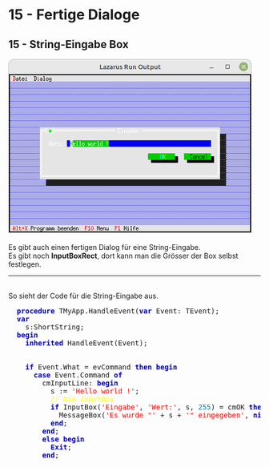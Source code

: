 # 15 - Fertige Dialoge
## 15 - String-Eingabe Box
<img src="image.png" alt="Selfhtml"><br><br>
Es gibt auch einen fertigen Dialog für eine String-Eingabe.<br>
Es gibt noch <b>InputBoxRect</b>, dort kann man die Grösser der Box selbst festlegen.<br>
<hr><br>
So sieht der Code für die String-Eingabe aus.<br>
<pre><code=pascal>  <b><font color="0000BB">procedure</font></b> TMyApp.HandleEvent(<b><font color="0000BB">var</font></b> Event: TEvent);
  <b><font color="0000BB">var</font></b>
    s:ShortString;
  <b><font color="0000BB">begin</font></b>
    <b><font color="0000BB">inherited</font></b> HandleEvent(Event);
<br>
    <b><font color="0000BB">if</font></b> Event.What = evCommand <b><font color="0000BB">then</font></b> <b><font color="0000BB">begin</font></b>
      <b><font color="0000BB">case</font></b> Event.Command <b><font color="0000BB">of</font></b>
        cmInputLine: <b><font color="0000BB">begin</font></b>
          s := <font color="#FF0000">'Hello world !'</font>;
          <i><font color="#FFFF00">// Die InputBox</font></i>
          <b><font color="0000BB">if</font></b> InputBox(<font color="#FF0000">'Eingabe'</font>, <font color="#FF0000">'Wert:'</font>, s, <font color="#0077BB">255</font>) = cmOK <b><font color="0000BB">then</font></b> <b><font color="0000BB">begin</font></b>
            MessageBox(<font color="#FF0000">'Es wurde "'</font> + s + <font color="#FF0000">'" eingegeben'</font>, <b><font color="0000BB">nil</font></b>, mfOKButton);
          <b><font color="0000BB">end</font></b>;
        <b><font color="0000BB">end</font></b>;
        <b><font color="0000BB">else</font></b> <b><font color="0000BB">begin</font></b>
          <b><font color="0000BB">Exit</font></b>;
        <b><font color="0000BB">end</font></b>;</code></pre>
<br>
